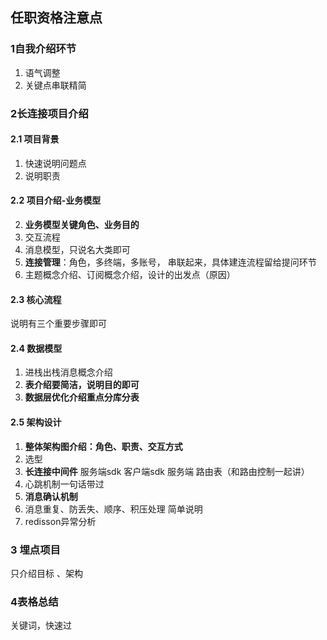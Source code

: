 ## 任职资格注意点



### 1自我介绍环节

1. 语气调整
2. 关键点串联精简

### 2长连接项目介绍

#### 2.1 项目背景

1. 快速说明问题点
2. 说明职责

#### 2.2 项目介绍-业务模型

2. **业务模型关键角色、业务目的**
2. 交互流程
3. 消息模型，只说名大类即可
4. **连接管理**：角色，多终端，多账号， 串联起来，具体建连流程留给提问环节
5. 主题概念介绍、订阅概念介绍，设计的出发点（原因）

#### 2.3 核心流程

说明有三个重要步骤即可

#### 2.4 数据模型

1. 进栈出栈消息概念介绍
2. **表介绍要简洁，说明目的即可**
3. **数据层优化介绍重点分库分表**

#### 2.5 架构设计

1. **整体架构图介绍：角色、职责、交互方式**
2. 选型
3. **长连接中间件**  服务端sdk  客户端sdk  服务端  路由表（和路由控制一起讲）
4. 心跳机制一句话带过
5. **消息确认机制**
6. 消息重复、防丢失、顺序、积压处理 简单说明
7. redisson异常分析

### 3 埋点项目

只介绍目标 、架构

### 4表格总结

关键词，快速过





